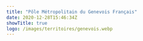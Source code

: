 ```yaml
---
title: "Pôle Métropolitain du Genevois Français"
date: 2020-12-28T15:46:34Z
showTitle: true
logo: /images/territoires/genevois.webp
---
```

